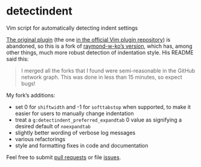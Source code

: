 detectindent
============

Vim script for automatically detecting indent settings

[The original plugin](https://github.com/ciaranm/detectindent) (the one [in the official Vim plugin repository](http://www.vim.org/scripts/script.php?script_id=1171)) is abandoned, so this is a fork of [raymond-w-ko’s version](https://github.com/raymond-w-ko/detectindent), which has, among other things, much more robust detection of indentation style. His README said this:

> I merged all the forks that I found were semi-reasonable in the GitHub network graph.
This was done in less than 15 minutes, so expect bugs!

My fork’s additions:

* set 0 for `shiftwidth` and -1 for `softtabstop` when supported, to make it easier for users to manually change indentation
* treat a `g:detectindent_preferred_expandtab` 0 value as signifying a desired default of `noexpandtab`
* slightly better wording of verbose log messages
* various refactorings
* style and formatting fixes in code and documentation

Feel free to submit [pull requests](https://github.com/roryokane/detectindent/pulls) or file [issues](https://github.com/roryokane/detectindent/issues).
